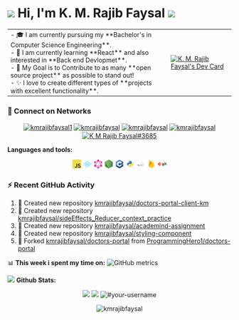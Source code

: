<!-- <h1><img src="https://emojis.slackmojis.com/emojis/images/1531849430/4246/blob-sunglasses.gif?1531849430" width="30"/> Hey! Nice to see you.</h1> -->

<!-- a -->
<!-- ![banner](./wall.png) -->

# <h1> <img src="https://emojis.slackmojis.com/emojis/images/1531849430/4246/blob-sunglasses.gif?1531849430" width="30"/> Hi, I'm K. M. Rajib Faysal <img src="https://github.com/TheDudeThatCode/TheDudeThatCode/blob/master/Assets/Hi.gif" width="29px"> </h1>

<table>
<tr>
  <td valign="center">
- 🎓 I am currently pursuing my **Bachelor's in Computer Science Engineering**. <br/>
- 🌱 I am currently learning **React** and also interested in **Back end Devlopmet**.<br/>
- 🎯 My Goal is to Contribute to as many **open source project** as possible to stand out!<br/>
- ✨ I love to create different types of **projects with excellent functionality**.<br/>
  </td>
<td >
    <a href="https://app.daily.dev/kmrajibfaysal"><img src="https://api.daily.dev/devcards/07f66b31519d4217ae192289cbdab363.png?r=2ab" width="400" alt="K. M. Rajib Faysal's Dev Card"/></a>
  </td>

</tr>
</table>

<!-- ### Open Source Gallery :dizzy: 
![GitHub Activity Graph](https://activity-graph.herokuapp.com/graph?username=kmrajibfaysal&theme=dracula&hide_border=true)
 -->
### :dizzy: Connect on Networks

<div align="center">

<a href="https://twitter.com/kmrajibfaysal1" target="blank"><img align="center" src="https://raw.githubusercontent.com/rahuldkjain/github-profile-readme-generator/master/src/images/icons/Social/twitter.svg" alt="kmrajibfaysal1" height="30" width="40" /></a>
<a href="https://linkedin.com/in/kmrajibfaysal" target="blank"><img align="center" src="https://raw.githubusercontent.com/rahuldkjain/github-profile-readme-generator/master/src/images/icons/Social/linked-in-alt.svg" alt="kmrajibfaysal" height="30" width="40" /></a>
<a href="https://fb.com/kmrajibfaysal" target="blank"><img align="center" src="https://raw.githubusercontent.com/rahuldkjain/github-profile-readme-generator/master/src/images/icons/Social/facebook.svg" alt="kmrajibfaysal" height="30" width="40" /></a>
<a href="https://www.hackerrank.com/kmrajibfaysal" target="blank"><img align="center" src="https://raw.githubusercontent.com/rahuldkjain/github-profile-readme-generator/master/src/images/icons/Social/hackerrank.svg" alt="kmrajibfaysal" height="30" width="40" /></a>
<a href="https://discord.gg/K M Rajib Faysal#3685" target="blank"><img align="center" src="https://raw.githubusercontent.com/rahuldkjain/github-profile-readme-generator/master/src/images/icons/Social/discord.svg" alt="K M Rajib Faysal#3685" height="30" width="40" /></a>

</div>

**Languages and tools:**

<div align="center">

<code><img height="20" src="https://raw.githubusercontent.com/github/explore/80688e429a7d4ef2fca1e82350fe8e3517d3494d/topics/javascript/javascript.png"></code>
<code><img height="20" src="https://raw.githubusercontent.com/github/explore/80688e429a7d4ef2fca1e82350fe8e3517d3494d/topics/react/react.png"></code>
<code><img height="20" src="https://raw.githubusercontent.com/github/explore/5c058a388828bb5fde0bcafd4bc867b5bb3f26f3/topics/graphql/graphql.png"></code>
<code><img height="20" src="https://raw.githubusercontent.com/github/explore/80688e429a7d4ef2fca1e82350fe8e3517d3494d/topics/nodejs/nodejs.png"></code>
<code><img height="20" src="https://raw.githubusercontent.com/github/explore/80688e429a7d4ef2fca1e82350fe8e3517d3494d/topics/cpp/cpp.png"></code>
<code><img height="20" src="https://raw.githubusercontent.com/github/explore/80688e429a7d4ef2fca1e82350fe8e3517d3494d/topics/python/python.png"></code>
<code><img height="20" src="https://raw.githubusercontent.com/github/explore/80688e429a7d4ef2fca1e82350fe8e3517d3494d/topics/mysql/mysql.png"></code>
<code><img height="20" src="https://raw.githubusercontent.com/github/explore/80688e429a7d4ef2fca1e82350fe8e3517d3494d/topics/firebase/firebase.png"></code>
<code><img height="20" src="https://raw.githubusercontent.com/github/explore/80688e429a7d4ef2fca1e82350fe8e3517d3494d/topics/git/git.png"></code>

</div>

### :zap: Recent GitHub Activity
<!--RECENT_ACTIVITY:start-->
1. 📔 Created new repository [kmrajibfaysal/doctors-portal-client-km](https://github.com/kmrajibfaysal/doctors-portal-client-km)
2. 📔 Created new repository [kmrajibfaysal/sideEffects_Reducer_context_practice](https://github.com/kmrajibfaysal/sideEffects_Reducer_context_practice)
3. 📔 Created new repository [kmrajibfaysal/academind-assignment](https://github.com/kmrajibfaysal/academind-assignment)
4. 📔 Created new repository [kmrajibfaysal/styling-component](https://github.com/kmrajibfaysal/styling-component)
5. 📂 Forked [kmrajibfaysal/doctors-portal](https://github.com/kmrajibfaysal/doctors-portal) from [ProgrammingHero1/doctors-portal](https://github.com/ProgrammingHero1/doctors-portal)
<!--RECENT_ACTIVITY:end-->

📊 **This week i spent my time on:**
![GitHub metrics](https://metrics.lecoq.io/kmrajbfaysal)  


<!--START_SECTION:waka-->
<!--END_SECTION:waka-->

<img src="https://media.giphy.com/media/ZCN6F3FAkwsyOGU2RS/giphy.gif" width="40"> **Github Stats:**

<div align="center">
  <img width="48%" src="https://github-readme-stats.vercel.app/api?username=kmrajibfaysal&theme=tokyonight&show_icons=true" />
  <img width="48%" src="https://github-readme-streak-stats.herokuapp.com/?user=kmrajibfaysal&theme=tokyonight&show_icons=true" />
  <img width="40%" src="https://github-readme-stats.vercel.app/api/top-langs?username=kmrajibfaysal&show_icons=true&theme=tokyonight&layout=compact&show_icons=true" alt="#your-username" />
</div>

<p align="center"> <img src="https://komarev.com/ghpvc/?username=kmrajibfaysal&label=Watchlist&color=c01c28&style=flat" alt="kmrajibfaysal" /> </p>
